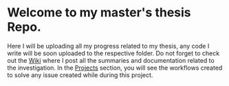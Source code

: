# Welcome to my master's thesis Repo.
Here I will be uploading all my progress related to my thesis, any code I write will be soon uploaded to the respective folder.
Do not  forget to check out the [Wiki](https://github.com/pablobuitron/mastertesis/wiki) where I post all the summaries and documentation related to the investigation.
In the [Projects](https://github.com/pablobuitron/mastertesis/projects) section, you will see the workflows created to solve any issue created while during this project.
